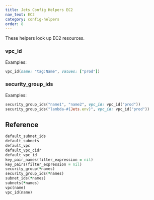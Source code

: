 ```yaml
---
title: Jets Config Helpers EC2
nav_text: EC2
category: config-helpers
order: 8
---
```


These helpers look up EC2 resources.

### vpc_id

Examples:

```ruby
vpc_id(name: "tag:Name", values: ["prod"])
```

### security_group_ids

Examples:

```ruby
security_group_ids("name1", "name2", vpc_id: vpc_id("prod"))
security_group_ids("lambda-#{Jets.env}", vpc_id: vpc_id("prod"))
```

## Reference

```ruby
default_subnet_ids
default_subnets
default_vpc
default_vpc_cidr
default_vpc_id
key_pair_names(filter_expression = nil)
key_pairs(filter_expression = nil)
security_group(*names)
security_group_ids(*names)
subnet_ids(*names)
subnets(*names)
vpc(name)
vpc_id(name)
```
